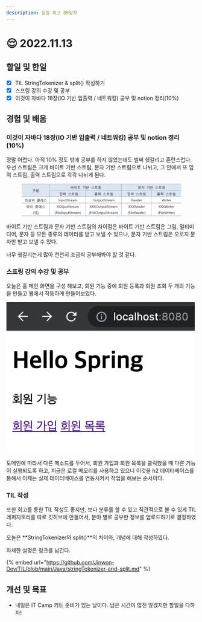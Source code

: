 ```yaml
---
description: 일일 회고 89일차
---
```


# 😌 2022.11.13

## 할일 및 한일&#x20;

* [x] TIL StringTokenizer & split() 작성하기&#x20;
* [x] 스프링 강의 수강 및 공부&#x20;
* [x] 이것이 자바다 18장(IO 기반 입출력 / 네트워킹) 공부 및 notion 정리(10%)&#x20;

## 경험 및 배움&#x20;

### 이것이 자바다 18장(IO 기반 입출력 / 네트워킹) 공부 및 notion 정리(10%)&#x20;

정말 어렵다. 아직 10% 정도 밖에 공부를 하지 않았는데도 벌써 헷갈리고 혼란스럽다. 우선 스트림은 크게 바이트 기반 스트림, 문자 기반 스트림으로 나뉘고, 그 안에서 또 입력 스트림, 출력 스트림으로 각각 나뉘게 된다.

<figure><img src="../.gitbook/assets/image (1) (3) (1).png" alt=""><figcaption></figcaption></figure>

바이트 기반 스트림과 문자 기반 스트림의 차이점은 바이트 기반 스트림은 그림, 멀티미디어, 문자 등 모든 종류의 데이터를 받고 보낼 수 있으나, 문자 기반 스트림은 오로지 문자만 받고 보낼 수 있다.

너무 헷갈리는게 많아 천천히 조금씩 공부해봐야 할 것 같다.

### 스프링 강의 수강 및 공부&#x20;

오늘은 홈 메인 화면을 구성 해보고, 회원 기능 중에 회원 등록과 회원 조회 두 개의 기능을 만들고 웹에서 작동하게 만들어보았다.

![](<../.gitbook/assets/image (1) (5).png>)

도메인에 따라서 다른 메소드를 두어서, 회원 가입과 회원 목록을 클릭했을 때 다른 기능이 실행되도록 하고, 지금은 로컬 메모리를 사용하고 있으니 이것을 h2 데이터베이스를 통해서 이제는 실제 데이터베이스를 연동시켜서 작업을 해보는 순서이다.

### TIL 작성

또한 회고를 통한 TIL 작성도 좋지만, 보다 분류를 할 수 있고 직관적으로 볼 수 있게 TIL 레퍼지토리를 따로 깃허브에 만들어서, 분야 별로 공부한 정보를 업로드하기로 결정하였다.

오늘은 **StringTokenizer와 split()**의 차이와, 개념에 대해 작성하였다.

자세한 설명은 링크를 남긴다.

{% embed url="https://github.com/Jinwon-Dev/TIL/blob/main/Java/stringTokenizer-and-split.md" %}

## 개선 및 목표&#x20;

* 내일은 IT Camp 키트 준비가 있는 날이다. 남은 시간이 많진 않겠지만 할일을 다하자!&#x20;
